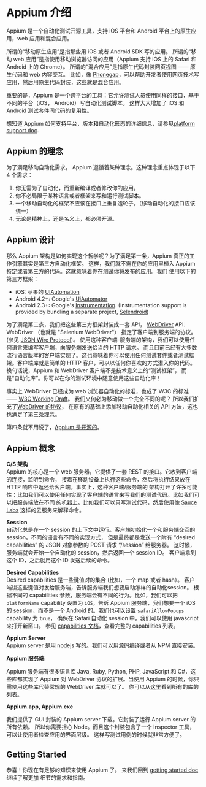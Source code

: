 # Appium 介绍

Appium 是一个自动化测试开源工具，支持 iOS 平台和 Android 平台上的原生应用，web 应用和混合应用。

所谓的“移动原生应用”是指那些用 iOS 或者 Android SDK 写的应用。
所谓的“移动 web 应用”是指使用移动浏览器访问的应用（Appium 支持 iOS 上的 Safari 和 Android 上的 Chrome）。
所谓的“混合应用”是指原生代码封装网页视图 —— 原生代码和 web 内容交互。
比如，像 [Phonegap](http://phonegap.com/)，可以帮助开发者使用网页技术写应用，然后用原生代码封装，这些就是混合应用。

重要的是，Appium 是一个跨平台的工具：它允许测试人员使用同样的接口，基于不同的平台（iOS， Android）写自动化测试脚本。
这样大大增加了 iOS 和 Android 测试套件间代码的复用性。

想知道 Appium 如何支持平台，版本和自动化形态的详细信息，请参见[platform support doc](platform-support.cn.md).

## Appium 的理念

为了满足移动自动化需求， Appium 遵循着某种理念。这种理念重点体现于以下 4 个需求：

1. 你无需为了自动化，而重新编译或者修改你的应用。
2. 你不必局限于某种语言或者框架来写和运行测试脚本。
3. 一个移动自动化的框架不应该在接口上重复造轮子。（移动自动化的接口应该统一）
4. 无论是精神上，还是名义上，都必须开源。

## Appium 设计

那么 Appium 架构是如何实现这个哲学呢？为了满足第一条，Appium 真正的工作引擎其实是第三方自动化框架。
这样，我们就不需在你的应用里植入 Appium 特定或者第三方的代码。这就意味着你在测试你将发布的应用。我们
使用以下的第三方框架：

* iOS: 苹果的 [UIAutomation](https://developer.apple.com/library/ios/documentation/DeveloperTools/Reference/UIAutomationRef/)
* Android 4.2+: Google's [UiAutomator](http://developer.android.com/tools/help/uiautomator/index.html)
* Android 2.3+: Google's [Instrumentation](http://developer.android.com/reference/android/app/Instrumentation.html). (Instrumentation support is provided by bundling a separate project, [Selendroid](http://selendroid.io))

为了满足第二点，我们把这些第三方框架封装成一套 API， [WebDriver](http://docs.seleniumhq.org/projects/webdriver/) API.
WebDriver （也就是 "Selenium WebDriver"） 指定了客户端到服务端的协议。
(参见 [JSON Wire Protocol](https://code.google.com/p/selenium/wiki/JsonWireProtocol))。
使用这种客户端-服务端的架构，我们可以使用任何语言来编写客户端，向服务端发送恰当的 HTTP 请求。
而且目前已经有大多数流行语言版本的客户端实现了。这也意味着你可以使用任何测试套件或者测试框架。客户端库就是简单的
HTTP 客户，可以以任何你喜欢的方式潜入你的代码。换句话说，Appium 和 WebDriver 客户端不是技术意义上的“测试框架”，
而是“自动化库”。你可以在你的测试环境中随意使用这些自动化库！

事实上 WebDriver 已经成为 web 浏览器自动化的标准，也成了 W3C 的标准 —— [W3C Working Draft](https://dvcs.w3.org/hg/webdriver/raw-file/tip/webdriver-spec.html)。
我们又何必为移动做一个完全不同的呢？
所以我们扩充了[WebDriver 的协议](https://code.google.com/p/selenium/source/browse/spec-draft.md?repo=mobile)，
在原有的基础上添加移动自动化相关的 API 方法，这也也满足了第三条理念。

第四条就不用说了，[Appium 是开源的](https://github.com/appium/appium)。

## Appium 概念

**C/S 架构**<br/>
Appium 的核心是一个 web 服务器，它提供了一套 REST 的接口。它收到客户端的连接，监听到命令，
接着在移动设备上执行这些命令，然后将执行结果放在 HTTP 响应中返还给客户端。事实上，这种客户端/服务端的
架构打开了许多可能性：比如我们可以使用任何实现了客户端的语言来写我们的测试代码。比如我们可以把服务端放在不同
的机器上。比如我们可以只写测试代码，然后使用像 [Sauce Labs](https://saucelabs.com/mobile) 这样的云服务来解释命令。

**Session**<br/>
自动化总是在一个 session 的上下文中运行。客户端初始化一个和服务端交互的 session。不同的语言有不同的实现方式，
但是最终都是发送一个附有 “desired capabilities” 的 JSON 对象参数的 POST 请求 “/session” 给服务器。
这时候，服务端就会开始一个自动化的 session，然后返回一个 session ID。
客户端拿到这个 ID，之后就用这个 ID 发送后续的命令。

**Desired Capabilities**<br/>
Desired capabilities 是一些键值对的集合 (比如，一个 map 或者 hash）。
客户端讲这些键值对发给服务端，告诉服务端我们想要启动怎样的自动化session。
根据不同的 capabilities 参数，服务端会有不同的行为。比如，我们可以把
`platformName` capability 设置为 `iOS`，告诉 Appium 服务端，我们想要一个
iOS 的 session，而不是一个 Android 的。我们也可以设置 `safariAllowPopups` capability 为 `true`，
确保在 Safari 自动化 session 中，我们可以使用 javascript 来打开新窗口。
参见 [capabilities 文档](caps.cn.md)，查看完整的 capabilities 列表。

**Appium Server**<br/>
Appium server 是用 nodejs 写的。我们可以用源码编译或者从 NPM 直接安装。

**Appium 服务端**<br/>

Appium 服务端有很多语言库 Java, Ruby, Python, PHP, JavaScript 和 C#，这些库都实现了
Appium 对 WebDriver 协议的扩展。当使用 Appium 的时候，你只需使用这些库代替常规的 WebDriver 库就可以了。
你可以从[这里](appium-clients.cn.md)看到所有的库的列表。

**Appium.app, Appium.exe**<br/>

我们提供了 GUI 封装的 Appium server 下载。它封装了运行 Appium server 的所有依赖。
所以你需要担心 Node。而且这个封装包含了一个 Inspector 工具，可以让使用者检查应用的界面层级。
这样写测试用例的时候就非常方便了。

## Getting Started

恭喜！你现在有足够的知识来使用 Appium 了。 来我们回到 [getting started doc](README.cn.md) 继续了解更加
细节的需求和指南。

